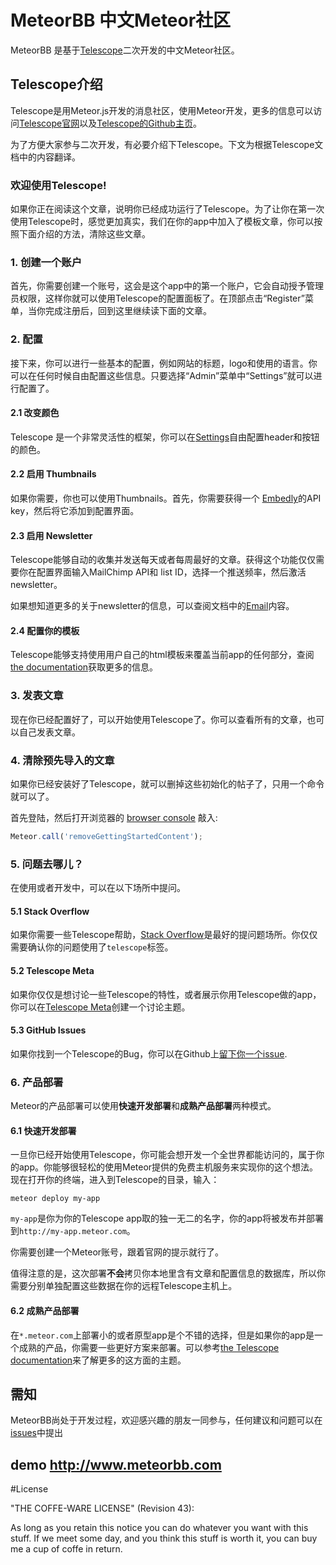 # MeteorBB 中文Meteor社区

MeteorBB 是基于[Telescope](https://github.com/TelescopeJS/Telescope)二次开发的中文Meteor社区。

## Telescope介绍

Telescope是用Meteor.js开发的消息社区，使用Meteor开发，更多的信息可以访问[Telescope官网](http://www.telescopeapp.org/)以及[Telescope的Github主页](https://github.com/TelescopeJS/Telescope)。

为了方便大家参与二次开发，有必要介绍下Telescope。下文为根据Telescope文档中的内容翻译。

### 欢迎使用Telescope!

如果你正在阅读这个文章，说明你已经成功运行了Telescope。为了让你在第一次使用Telescope时，感觉更加真实，我们在你的app中加入了模板文章，你可以按照下面介绍的方法，清除这些文章。

### 1. 创建一个账户

首先，你需要创建一个账号，这会是这个app中的第一个账户，它会自动授予管理员权限，这样你就可以使用Telescope的配置面板了。在顶部点击“Register”菜单，当你完成注册后，回到这里继续读下面的文章。

### 2. 配置

接下来，你可以进行一些基本的配置，例如网站的标题，logo和使用的语言。你可以在任何时候自由配置这些信息。只要选择“Admin”菜单中“Settings”就可以进行配置了。

#### 2.1 改变颜色

Telescope 是一个非常灵活性的框架，你可以在[Settings](/settings)自由配置header和按钮的颜色。

#### 2.2 启用 Thumbnails

如果你需要，你也可以使用Thumbnails。首先，你需要获得一个 [Embedly](http://embed.ly)的API key，然后将它添加到配置界面。

#### 2.3 启用 Newsletter

Telescope能够自动的收集并发送每天或者每周最好的文章。获得这个功能仅仅需要你在配置界面输入MailChimp API和 list ID，选择一个推送频率，然后激活newsletter。

如果想知道更多的关于newsletter的信息，可以查阅文档中的[Email](http://www.telesc.pe/docs/packages/email/)内容。

#### 2.4 配置你的模板

Telescope能够支持使用用户自己的html模板来覆盖当前app的任何部分，查阅[the documentation](http://www.telesc.pe/docs/customizing/theming-telescope/)获取更多的信息。

### 3. 发表文章

现在你已经配置好了，可以开始使用Telescope了。你可以查看所有的文章，也可以自己发表文章。

### 4. 清除预先导入的文章

如果你已经安装好了Telescope，就可以删掉这些初始化的帖子了，只用一个命令就可以了。

首先登陆，然后打开浏览器的 [browser console](http://webmasters.stackexchange.com/questions/8525/how-to-open-the-javascript-console-in-different-browsers) 敲入:

```js
Meteor.call('removeGettingStartedContent');
```

### 5. 问题去哪儿？

在使用或者开发中，可以在以下场所中提问。

#### 5.1 Stack Overflow

如果你需要一些Telescope帮助，[Stack Overflow](http://stackoverflow.com/questions/tagged/telescope)是最好的提问题场所。你仅仅需要确认你的问题使用了`telescope`标签。

#### 5.2 Telescope Meta

如果你仅仅是想讨论一些Telescope的特性，或者展示你用Telescope做的app，你可以在[Telescope Meta](http://meta.telesc.pe)创建一个讨论主题。

#### 5.3 GitHub Issues

如果你找到一个Telescope的Bug，你可以在Github上[留下你一个issue](https://github.com/TelescopeJS/Telescope/issues).

### 6. 产品部署

Meteor的产品部署可以使用**快速开发部署**和**成熟产品部署**两种模式。

#### 6.1 快速开发部署

一旦你已经开始使用Telescope，你可能会想开发一个全世界都能访问的，属于你的app。你能够很轻松的使用Meteor提供的免费主机服务来实现你的这个想法。现在打开你的终端，进入到Telescope的目录，输入：
```
meteor deploy my-app
```

`my-app`是你为你的Telescope app取的独一无二的名字，你的app将被发布并部署到`http://my-app.meteor.com`。

你需要创建一个Meteor账号，跟着官网的提示就行了。

值得注意的是，这次部署**不会**拷贝你本地里含有文章和配置信息的数据库，所以你需要分别单独配置这些数据在你的远程Telescope主机上。

#### 6.2 成熟产品部署

在`*.meteor.com`上部署小的或者原型app是个不错的选择，但是如果你的app是一个成熟的产品，你需要一些更好方案来部署。可以参考[the Telescope documentation](http://www.telesc.pe/docs/getting-started/deploying/)来了解更多的这方面的主题。

## 需知

MeteorBB尚处于开发过程，欢迎感兴趣的朋友一同参与，任何建议和问题可以在[issues](https://github.com/cobola/meteorbb/issues)中提出


## demo <http://www.meteorbb.com>



#License

"THE COFFE-WARE LICENSE" (Revision 43):

As long as you retain this notice you can do whatever you want with this stuff. If we meet some day, and you think this stuff is worth it, you can buy me a cup of coffe in return.
